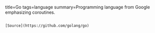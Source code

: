 title=Go
tags=language
summary=Programming language from Google emphasizing coroutines.
~~~~~~~

[Source](https://github.com/golang/go)
